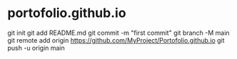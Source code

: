 # portofolio.github.io
git init
git add README.md
git commit -m "first commit"
git branch -M main
git remote add origin https://github.com/MyProject/Portofolio.github.io
git push -u origin main

